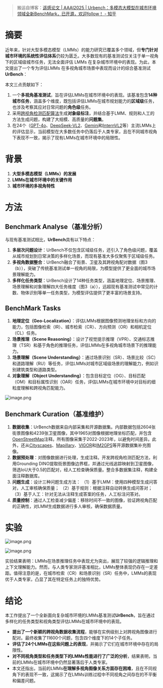 > 搬运自博客：[遥感论文 | AAAI2025 | Urbench：多模态大模型在城市环境领域全新BenchMark，已开源，欢迎follow！ - 知乎](https://zhuanlan.zhihu.com/p/28997291414?utm_psn=1882454245674045607)
> 
# 摘要

近年来，针对大型多模态模型（LMMs）的能力研究已覆盖多个领域，但**专门针对城市环境的系统性评估体系**仍较为匮乏。大多数现有的基准测试仅关注于单一视角下的区域级城市任务，无法全面评估 LMMs 在复杂城市环境中的表现。为此，本文提出了一个专为评估LMMs 在多视角城市场景中表现而设计的综合基准测试**UrBench**：

本文三点贡献如下：

1. 一个**多视角基准测试**，旨在评估LMMs在城市环境中的表现。该基准包含**14种城市任务**，涵盖多个维度，既包括评估LMMs在城市规划能力的**区域级**任务，也涉及考察其应对日常问题的**角色级**任务。
2. 采用[跨视角检测匹配算法](https://zhida.zhihu.com/search?content_id=254821820&content_type=Article&match_order=1&q=%E8%B7%A8%E8%A7%86%E8%A7%92%E6%A3%80%E6%B5%8B%E5%8C%B9%E9%85%8D%E7%AE%97%E6%B3%95&zhida_source=entity)生成**对象级标注**，并结合基于LMM、规则和人工的方法生成问题，构建了大规模、高质量的**问题集**。
3. 在24个（[GPT-4o](https://zhida.zhihu.com/search?content_id=254821820&content_type=Article&match_order=1&q=GPT-4o&zhida_source=entity)、[DeepSeek-VL2](https://zhida.zhihu.com/search?content_id=254821820&content_type=Article&match_order=1&q=DeepSeek-VL2&zhida_source=entity)、[Gemini](https://zhida.zhihu.com/search?content_id=254821820&content_type=Article&match_order=1&q=Gemini&zhida_source=entity)和[InternVL2](https://zhida.zhihu.com/search?content_id=254821820&content_type=Article&match_order=1&q=InternVL2&zhida_source=entity)等）主流LMMs上的评估显示，当前模型在大多数任务中仍落后于人类专家，且在不同城市视角下表现不一致，揭示了现有LMMs在城市环境中的局限性。

# 背景

1. **大型多模态模型（LMMs）的发展**
2. **LMMs在城市环境中的关键作用**
3. **城市环境的多视角特性**

# 方法

## Benchmark Analyse（基准分析）

与现有基准测试相比，**UrBench**具有以下特点：

1. **多层次问题设计**：UrBench不仅包含区域级任务，还引入了角色级问题，覆盖从城市规划到日常决策的多样化场景，而现有基准大多仅聚焦于区域级任务。
2. **多视角数据整合**：UrBench融合了街景、卫星及其跨视角配对数据（图3（b）），突破了传统基准测试单一视角的局限，为模型提供了更全面的城市场景理解能力。
3. **多样化任务类型**：UrBench设计了14种任务类型，涵盖地理定位、场景推理、场景理解和对象理解四大任务维度（图3（a）），远超现有基准测试中常见的计数、物体识别等单一任务类型，为模型评估提供了更丰富的场景支持。

## BenchMark Tasks

1. **地理定位（Geo-Localization）**：评估LMMs根据图像预测地理坐标和方向的能力，包括图像检索（IR）、城市检索（CR）、方向预测（OR）和相机定位（CL）任务。
2. **场景推理（Scene Reasoning）**：设计了视觉提示推理（VPR）、交通标志推理（TSR）和基于角色的推理任务，评估LMMs在多视角城市场景下的推理能力。
3. **场景理解（Scene Understanding）**：通过场景识别（SR）、场景比较（SC）和道路理解（RU）等任务，评估LMMs对城市区域级场景的理解能力，例如识别建筑类型和道路类型。
4. **对象理解（Object Understanding）**：包含目标定位（OG）、目标匹配（OM）和目标属性识别（OAR）任务，评估LMMs在城市环境中对目标的细粒度理解和跨视角匹配能力。

![image.png](https://youki-1330066034.cos.ap-guangzhou.myqcloud.com/machine-learning/202503141105992.png)

## Benchmark Curation（基准维护）

1. **数据收集**：UrBench数据来自内部采集和开源数据集。内部数据包括2604张街景图像和4239张卫星图像，其中1965对图像根据地理坐标匹配，并包含[OpenStreetMap](https://zhida.zhihu.com/search?content_id=254821820&content_type=Article&match_order=1&q=OpenStreetMap&zhida_source=entity)注释。所有图像采集于2022-2023年，以避免时间差异。此外，还从[Cityscapes](https://zhida.zhihu.com/search?content_id=254821820&content_type=Article&match_order=1&q=Cityscapes&zhida_source=entity)、[Mapillary](https://zhida.zhihu.com/search?content_id=254821820&content_type=Article&match_order=1&q=Mapillary&zhida_source=entity)、[VIGOR](https://zhida.zhihu.com/search?content_id=254821820&content_type=Article&match_order=1&q=VIGOR&zhida_source=entity)和[IM2GPS](https://zhida.zhihu.com/search?content_id=254821820&content_type=Article&match_order=1&q=IM2GPS&zhida_source=entity)等开源数据集补充图像。
2. **数据预处理**：对图像数据进行处理，生成注释。开发跨视角检测匹配方法，利用Grounding DINO提取街景图像边界框，并通过光线追踪映射到卫星图像，筛选IoU大于0.5的匹配对，经人工检查确保质量。整合多数据集注释，构建全面注释数据库。
3. **问题生成**：设计三种问题生成方法： （1）基于LMM：使用四种模型生成问答对，人工审核确保质量； （2）基于规则：根据注释自动转换生成问答对； （3）基于人工：针对无法从注释生成答案的任务，人工标注问答对。
4. **质量控制**：通过人工检查减少偏差：移除时间不一致的图像，验证跨视角匹配的正确性，对LMM生成数据进行多人审核，确保数据质量。

# 实验

![image.png](https://youki-1330066034.cos.ap-guangzhou.myqcloud.com/machine-learning/202503141109472.png)

![image.png](https://youki-1330066034.cos.ap-guangzhou.myqcloud.com/machine-learning/202503141110184.png)

实验结果表明：LMMs在场景推理任务中表现尤为突出，展现了较强的逻辑推理和上下文理解能力。然而，与人类专家测评基准相比，LMMs整体表现仍存在一定差距。值得注意的是，在城市检索（CR）和场景识别（SR）任务中，LMMs的表现优于人类专家，凸显了其在特定任务上的独特优势。

# 结论

本工作提出了一个全新面向复杂城市环境的LMMs基准测试**UrBench**，旨在通过多样化的任务类型和视角类型评估LMMs在城市环境中的表现。

- **提出了一个新颖的跨视角数据收集流程**，能够在实例级别上对跨视角图像进行配对。最终收集了11600个问题，包含四个维度下的14个子任务。
- **评估了24个LMMs在这些问题上的表现**，并揭示了它们在城市环境中存在的局限性。
- **对不同视角类型和任务类型下的LMMs性能进行了广泛的分析**，结果表明，当前的LMMs在城市环境中仍然显著落后于人类专家。
- 本文还指出，当前的LMMs**在理解多视角图像关系方面存在困难**，且在不同视角下的表现不一致，这揭示了在LMMs训练过程中不同视角之间存在的不平衡和偏差问题。
